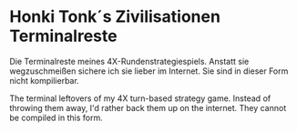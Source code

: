 # Honki Tonk´s Zivilisationen Terminalreste
Die Terminalreste meines 4X-Rundenstrategiespiels. Anstatt sie wegzuschmeißen sichere ich sie lieber im Internet. Sie sind in dieser Form nicht kompilierbar.

The terminal leftovers of my 4X turn-based strategy game. Instead of throwing them away, I'd rather back them up on the internet. They cannot be compiled in this form.
